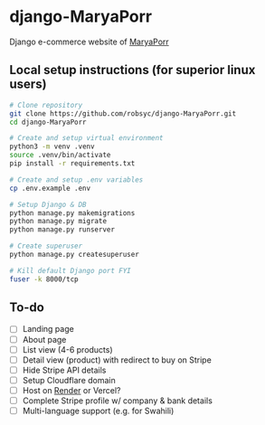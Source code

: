 # django-MaryaPorr
Django e-commerce website of [MaryaPorr](https://www.maryaporr.com)

## Local setup instructions (for superior linux users)

```bash
# Clone repository
git clone https://github.com/robsyc/django-MaryaPorr.git
cd django-MaryaPorr

# Create and setup virtual environment
python3 -m venv .venv
source .venv/bin/activate
pip install -r requirements.txt

# Create and setup .env variables
cp .env.example .env

# Setup Django & DB
python manage.py makemigrations
python manage.py migrate
python manage.py runserver

# Create superuser
python manage.py createsuperuser

# Kill default Django port FYI
fuser -k 8000/tcp
```

## To-do
- [ ] Landing page
- [ ] About page
- [ ] List view (4-6 products)
- [ ] Detail view (product) with redirect to buy on Stripe
- [ ] Hide Stripe API details
- [ ] Setup Cloudflare domain
- [ ] Host on [Render](https://docs.render.com/deploy-django) or Vercel?
- [ ] Complete Stripe profile w/ company & bank details
- [ ] Multi-language support (e.g. for Swahili)
